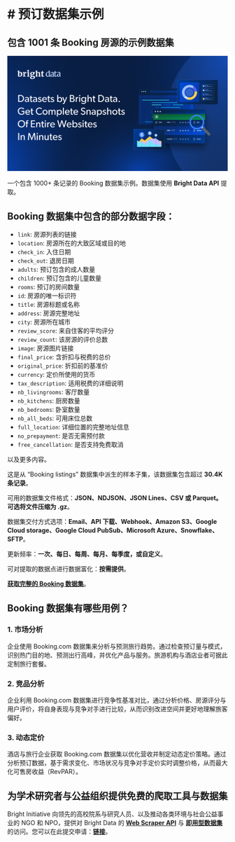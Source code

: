 # # 预订数据集示例

<h2>包含 1001 条 Booking 房源的示例数据集</h2>

![Booking 数据集页眉](https://github.com/bright-cn/Booking-dataset-sample/blob/main/Booking-datasets.png)

一个包含 1000+ 条记录的 Booking 数据集示例。数据集使用 <b>Bright Data API</b> 提取。

<h2>Booking 数据集中包含的部分数据字段：</h2>

* ```link```: 房源列表的链接
* ```location```: 房源所在的大致区域或目的地
* ```check_in```: 入住日期
* ```check_out```: 退房日期
* ```adults```: 预订包含的成人数量
* ```children```: 预订包含的儿童数量
* ```rooms```: 预订的房间数量
* ```id```: 房源的唯一标识符
* ```title```: 房源标题或名称
* ```address```: 房源完整地址
* ```city```: 房源所在城市
* ```review_score```: 来自住客的平均评分
* ```review_count```: 该房源的评价总数
* ```image```: 房源图片链接
* ```final_price```: 含折扣与税费的总价
* ```original_price```: 折扣前的基准价
* ```currency```: 定价所使用的货币
* ```tax_description```: 适用税费的详细说明
* ```nb_livingrooms```: 客厅数量
* ```nb_kitchens```: 厨房数量
* ```nb_bedrooms```: 卧室数量
* ```nb_all_beds```: 可用床位总数
* ```full_location```: 详细位置的完整地址信息
* ```no_prepayment```: 是否无需预付款
* ```free_cancellation```: 是否支持免费取消

以及更多内容。

这是从 “Booking listings” 数据集中派生的样本子集，该数据集包含超过 <b>30.4K 条记录</b>。

可用的数据集文件格式：<b>JSON、NDJSON、JSON Lines、CSV 或 Parquet。可选将文件压缩为 .gz</b>。

数据集交付方式选项：<b>Email、API 下载、Webhook、Amazon S3、Google Cloud storage、Google Cloud PubSub、Microsoft Azure、Snowflake、SFTP</b>。

更新频率：<b>一次、每日、每周、每月、每季度，或自定义</b>。

可对提取的数据点进行数据富化：<b>按需提供</b>。

<b>[获取完整的 Booking 数据集](https://www.bright.cn/products/datasets/booking)</b>。

<h2>Booking 数据集有哪些用例？</h2>

<h3>1. 市场分析</h3>
企业使用 Booking.com 数据集来分析与预测旅行趋势。通过检查预订量与模式，识别热门目的地、预测出行高峰，并优化产品与服务。旅游机构与酒店业者可据此定制旅行套餐。

<h3>2. 竞品分析</h3>
企业利用 Booking.com 数据集进行竞争性基准对比，通过分析价格、房源评分与用户评价，将自身表现与竞争对手进行比较，从而识别改进空间并更好地理解旅客偏好。

<h3>3. 动态定价</h3>
酒店与旅行企业获取 Booking.com 数据集以优化营收并制定动态定价策略。通过分析预订数据，基于需求变化、市场状况与竞争对手定价实时调整价格，从而最大化可售房收益（RevPAR）。

<h2>为学术研究者与公益组织提供免费的爬取工具与数据集</h2>

Bright Initiative 向领先的高校院系与研究人员、以及推动各类环境与社会公益事业的 NGO 和 NPO，提供对 Bright Data 的 <b>[Web Scraper API](https://www.bright.cn/products/web-scraper)</b> 与 <b>[即用型数据集](https://www.bright.cn/products/datasets)</b> 的访问。您可以在此提交申请：<b>[链接](https://brightinitiative.com)</b>。
